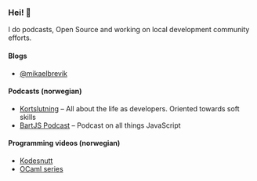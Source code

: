 ### Hei! 🐙

I do podcasts, Open Source and working on local development community efforts.

#### Blogs

- [@mikaelbrevik](https://medium.com/@mikaelbrevik)

#### Podcasts (norwegian)

- [Kortslutning](https://kortslutning.simplecast.com/) – All about the life as developers. Oriented towards soft skills
- [BartJS Podcast](https://bartjs.io) – Podcast on all things JavaScript

#### Programming videos (norwegian)

- [Kodesnutt](https://www.youtube.com/kodesnutt)
- [OCaml series](https://ocaml.kodesnutt.io/)
